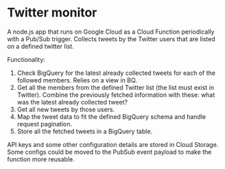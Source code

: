# Twitter monitor

A node.js app that runs on Google Cloud as a Cloud Function periodically with a Pub/Sub trigger. Collects tweets by the Twitter users that are listed on a defined twitter list.

Functionality:

1. Check BigQuery for the latest already collected tweets for each of the followed members. Relies on a view in BQ.
2. Get all the members from the defined Twitter list (the list must exist in Twitter). Combine the previously fetched information with these: what was the latest already collected tweet?
3. Get all new tweets by those users.
4. Map the tweet data to fit the defined BigQuery schema and handle request pagination.
5. Store all the fetched tweets in a BigQuery table.

API keys and some other configuration details are stored in Cloud Storage. Some configs could be moved to the PubSub event payload to make the function more reusable.